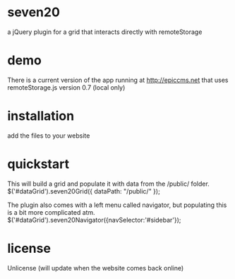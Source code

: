 seven20
=======

a jQuery plugin for a grid that interacts directly with remoteStorage

demo
=======
There is a current version of the app running at http://epiccms.net that uses remoteStorage.js version 0.7 (local only)

installation
=======

add the files to your website


quickstart
=======

This will build a grid and populate it with data from the /public/ folder.
$('#dataGrid').seven20Grid({ dataPath: "/public/" });

The plugin also comes with a left menu called navigator, but populating this is a bit more complicated atm.
$('#dataGrid').seven20Navigator({navSelector:'#sidebar'});
 
 license
===========
Unlicense (will update when the website comes back online)